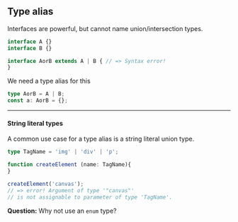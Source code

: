 ## Type alias

Interfaces are powerful, but cannot name union/intersection types.

```typescript
interface A {}
interface B {}

interface AorB extends A | B { // => Syntax error!
}
```

We need a type alias for this

<!-- .element class="fragment" data-fragment-index="0" -->

```typescript
type AorB = A | B;
const a: AorB = {};
```

<!-- .element class="fragment" data-fragment-index="0" -->

---

#### String literal types

A common use case for a type alias is a string literal union type.

```typescript
type TagName = 'img' | 'div' | 'p';

function createElement (name: TagName){
}

createElement('canvas');
// => error! Argument of type '"canvas"'
// is not assignable to parameter of type 'TagName'.
```

**Question:** Why not use an `enum` type?

<!-- .element class="fragment" data-fragment-index="0" -->


